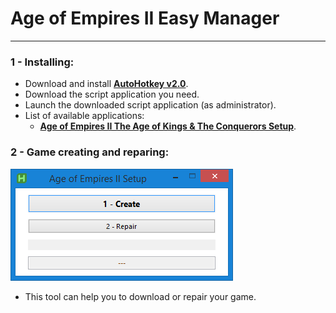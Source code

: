 # Age of Empires II Easy Manager
***
### 1 - Installing:
- Download and install **[AutoHotkey v2.0](https://www.autohotkey.com/)**.
- Download the script application you need.
- Launch the downloaded script application (as administrator).
- List of available applications:
    - **[Age of Empires II The Age of Kings & The Conquerors Setup](https://github.com/Chandoul/aoeii_easy_manager/blob/main/Age%20of%20Empires%20II%20Setup.ahk)**.

### 2 - Game creating and reparing:
![Tux, the Linux mascot](https://github.com/Chandoul/aoeii_easy_manager/blob/main/app/Game.png?raw=true)
- This tool can help you to download or repair your game.